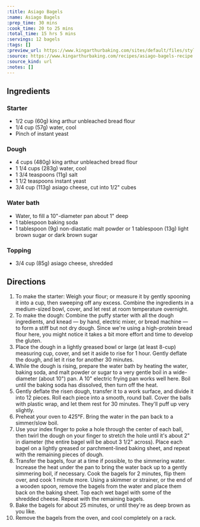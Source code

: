 ```yaml
---
:title: Asiago Bagels
:name: Asiago Bagels
:prep_time: 30 mins
:cook_time: 20 to 25 mins
:total_time: 15 hrs 5 mins
:servings: 12 bagels
:tags: []
:preview_url: https://www.kingarthurbaking.com/sites/default/files/styles/featured_image/public/recipe_legacy/4653-3-large.jpg?itok=kOJcJmM-
:source: https://www.kingarthurbaking.com/recipes/asiago-bagels-recipe
:source_kind: url
:notes: []
---
```


## Ingredients
### Starter
- 1/2 cup (60g) king arthur unbleached bread flour
- 1/4 cup (57g) water, cool
- Pinch of instant yeast

### Dough
- 4 cups (480g) king arthur unbleached bread flour
- 1 1/4 cups (283g) water, cool
- 1 3/4 teaspoons (11g) salt
- 1 1/2 teaspoons instant yeast
- 3/4 cup (113g) asiago cheese, cut into 1/2" cubes

### Water bath
- Water, to fill a 10"-diameter pan about 1" deep
- 1 tablespoon baking soda
- 1 tablespoon (9g) non-diastatic malt powder or 1 tablespoon (13g) light brown sugar or dark brown sugar

### Topping
- 3/4 cup (85g) asiago cheese, shredded


## Directions
1. To make the starter: Weigh your flour; or measure it by gently spooning it into a cup, then sweeping off any excess. Combine the ingredients in a medium-sized bowl, cover, and let rest at room temperature overnight.
2. To make the dough: Combine the puffy starter with all the dough ingredients, and knead — by hand, electric mixer, or bread machine — to form a stiff but not dry dough. Since we're using a high-protein bread flour here, you might notice it takes a bit more effort and time to develop the gluten.
3. Place the dough in a lightly greased bowl or large (at least 8-cup) measuring cup, cover, and set it aside to rise for 1 hour. Gently deflate the dough, and let it rise for another 30 minutes.
4. While the dough is rising, prepare the water bath by heating the water, baking soda, and malt powder or sugar to a very gentle boil in a wide-diameter (about 10") pan. A 10" electric frying pan works well here. Boil until the baking soda has dissolved, then turn off the heat.
5. Gently deflate the risen dough, transfer it to a work surface, and divide it into 12 pieces. Roll each piece into a smooth, round ball. Cover the balls with plastic wrap, and let them rest for 30 minutes. They'll puff up very slightly.
6. Preheat your oven to 425°F. Bring the water in the pan back to a simmer/slow boil.
7. Use your index finger to poke a hole through the center of each ball, then twirl the dough on your finger to stretch the hole until it's about 2" in diameter (the entire bagel will be about 3 1/2" across). Place each bagel on a lightly greased or parchment-lined baking sheet, and repeat with the remaining pieces of dough.
8. Transfer the bagels, four at a time if possible, to the simmering water. Increase the heat under the pan to bring the water back up to a gently simmering boil, if necessary. Cook the bagels for 2 minutes, flip them over, and cook 1 minute more. Using a skimmer or strainer, or the end of a wooden spoon, remove the bagels from the water and place them back on the baking sheet. Top each wet bagel with some of the shredded cheese. Repeat with the remaining bagels.
9. Bake the bagels for about 25 minutes, or until they're as deep brown as you like.
10. Remove the bagels from the oven, and cool completely on a rack.
